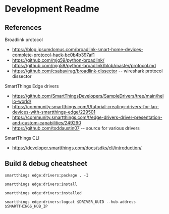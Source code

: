 # Development Readme

## References
Broadlink protocol
- https://blog.ipsumdomus.com/broadlink-smart-home-devices-complete-protocol-hack-bc0b4b397af1
- https://github.com/mjg59/python-broadlink/  
  https://github.com/mjg59/python-broadlink/blob/master/protocol.md
- https://github.com/csabavirag/broadlink-dissector -- wireshark protocol dissector

SmartThings Edge drivers
- https://github.com/SmartThingsDevelopers/SampleDrivers/tree/main/hello-world/
- https://community.smartthings.com/t/tutorial-creating-drivers-for-lan-devices-with-smartthings-edge/229501
- https://community.smartthings.com/t/edge-drivers-driver-presentation-and-custom-capabilities/249290
- https://github.com/toddaustin07 -- source for various drivers

SmartThings CLI
- https://developer.smartthings.com/docs/sdks/cli/introduction/


## Build & debug cheatsheet
```
smartthings edge:drivers:package . -I

smartthings edge:drivers:install

smartthings edge:drivers:installed

smartthings edge:drivers:logcat $DRIVER_UUID --hub-address $SMARTTHINGS_HUB_IP
```
